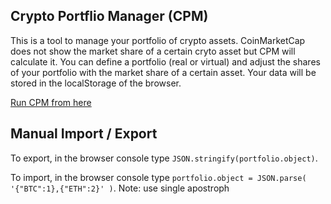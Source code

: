 ## Crypto Portflio Manager (CPM)
This is a tool to manage your portfolio of crypto assets. CoinMarketCap does not show the market share of a certain cryto asset but CPM will calculate it. You can define a portfolio (real or virtual) and adjust the shares of your portfolio with the market share of a certain asset. Your data will be stored in the localStorage of the browser. 

[Run CPM from here](https://samhess.github.io/crypto-portfolio-manager/cpm.html)

## Manual Import / Export
To export, in the browser console type `JSON.stringify(portfolio.object)`.

To import, in the browser console type `portfolio.object = JSON.parse( '{"BTC":1},{"ETH":2}' )`. Note: use single apostroph
